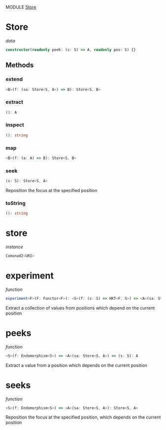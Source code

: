MODULE [Store](https://github.com/gcanti/fp-ts/blob/master/src/Store.ts)

# Store

_data_

```ts
constructor(readonly peek: (s: S) => A, readonly pos: S) {}
```

## Methods

### extend

```ts
<B>(f: (sa: Store<S, A>) => B): Store<S, B>
```

### extract

```ts
(): A
```

### inspect

```ts
(): string
```

### map

```ts
<B>(f: (a: A) => B): Store<S, B>
```

### seek

```ts
(s: S): Store<S, A>
```

Reposition the focus at the specified position

### toString

```ts
(): string
```

# store

_instance_

```ts
Comonad2<URI>
```

# experiment

_function_

```ts
experiment<F>(F: Functor<F>): <S>(f: (s: S) => HKT<F, S>) => <A>(sa: Store<S, A>) => HKT<F, A>
```

Extract a collection of values from positions which depend on the current position

# peeks

_function_

```ts
<S>(f: Endomorphism<S>) => <A>(sa: Store<S, A>) => (s: S): A
```

Extract a value from a position which depends on the current position

# seeks

_function_

```ts
<S>(f: Endomorphism<S>) => <A>(sa: Store<S, A>): Store<S, A>
```

Reposition the focus at the specified position, which depends on the current position
